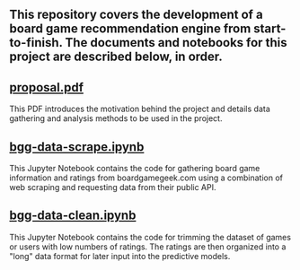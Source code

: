 ## This repository covers the development of a board game recommendation engine from start-to-finish.  The documents and notebooks for this project are described below, in order.
## [proposal.pdf](https://github.com/ahuang-281/board-game-recommender/blob/master/proposal.pdf)
This PDF introduces the motivation behind the project and details data gathering and analysis methods to be used in the project.
## [bgg-data-scrape.ipynb](https://github.com/ahuang-281/board-game-recommender/blob/master/bgg-data-scrape.ipynb)
This Jupyter Notebook contains the code for gathering board game information and ratings from boardgamegeek.com using a combination of web scraping and requesting data from their public API.
## [bgg-data-clean.ipynb](https://github.com/ahuang-281/board-game-recommender/blob/master/bgg-data-clean.ipynb)
This Jupyter Notebook contains the code for trimming the dataset of games or users with low numbers of ratings.  The ratings are then organized into a "long" data format for later input into the predictive models.
